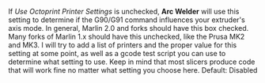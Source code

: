 If *Use Octoprint Printer Settings* is unchecked, **Arc Welder** will use this setting to determine if the G90/G91
command influences your extruder's axis mode. In general, Marlin 2.0 and forks should have this box checked. Many forks
of Marlin 1.x should have this unchecked, like the Prusa MK2 and MK3. I will try to add a list of printers and the
proper value for this setting at some point, as well as a gcode test script you can use to determine what setting to
use. Keep in mind that most slicers produce code that will work fine no matter what setting you choose here. Default:
Disabled